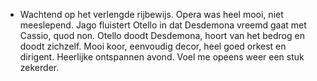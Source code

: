 - Wachtend op het verlengde rijbewijs. Opera was heel mooi, niet meeslepend. Jago fluistert Otello in dat Desdemona vreemd gaat met Cassio, quod non. Otello doodt Desdemona, hoort van het bedrog en doodt zichzelf. Mooi koor, eenvoudig decor, heel goed orkest en dirigent. Heerlijke ontspannen avond. Voel me opeens weer een stuk zekerder.